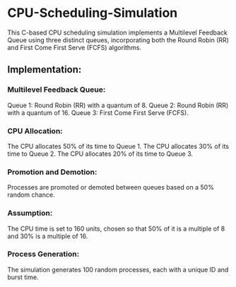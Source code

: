# CPU-Scheduling-Simulation

This C-based CPU scheduling simulation implements a Multilevel Feedback Queue using three distinct queues, incorporating both the Round Robin (RR) and First Come First Serve (FCFS) algorithms.

## Implementation:

### Multilevel Feedback Queue:

Queue 1: Round Robin (RR) with a quantum of 8.
Queue 2: Round Robin (RR) with a quantum of 16.
Queue 3: First Come First Serve (FCFS).

### CPU Allocation:
The CPU allocates 50% of its time to Queue 1.
The CPU allocates 30% of its time to Queue 2.
The CPU allocates 20% of its time to Queue 3.

### Promotion and Demotion: 
Processes are promoted or demoted between queues based on a 50% random chance.

### Assumption: 
The CPU time is set to 160 units, chosen so that 50% of it is a multiple of 8 and 30% is a multiple of 16.

### Process Generation: 
The simulation generates 100 random processes, each with a unique ID and burst time.
